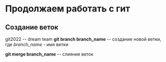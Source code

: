 # Продолжаем работать с гит

## Создание веток

git2022 -- dream team
**git branch branch_name** -- создание новой ветки, где *branch_name* - имя ветки

**git merge branch_name** -- слияние веток